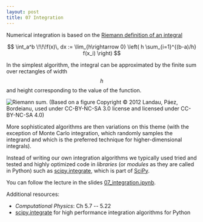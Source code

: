```yaml
---
layout: post
title: 07 Integration
---
```


Numerical integration is based on the [Riemann definition of an integral](http://mathworld.wolfram.com/RiemannIntegral.html)

$$
\int_a^b \!\!\!f(x)\, dx :=
   \lim_{h\rightarrow 0} \left( h \sum_{i=1}^{(b-a)/h} f(x_i) \right)
$$

In the simplest algorithm, the integral can be approximated by the
finite sum over rectangles of width $$h$$ and height corresponding to
the value of the function.

![Riemann sum. (Based on a figure Copyright © 2012 Landau, Páez, Bordeianu, used under CC-BY-NC-SA 3.0 license and licensed under CC-BY-NC-SA 4.0)]({{site.baseurl}}/{{site.figs}}/CompPhys2012_Riemann.png)

More sophisticated algorithms are then variations on this theme (with
the exception of Monte Carlo integration, which randomly samples the
integrand and which is the preferred technique for higher-dimensional
integrals).

Instead of writing our own integration algorithms we typically used
tried and tested and highly optimized code in *libraries* (or
*modules* as they are called in Python) such as
[scipy.integrate](http://docs.scipy.org/doc/scipy/reference/integrate.html),
which is part of [SciPy](http://scipy.org).

You can follow the lecture in the slides
[07_integration.ipynb](http://nbviewer.jupyter.org/format/slides/github/ASU-CompMethodsPhysics-PHY494/PHY494-resources/blob/master/07_integration/07_integration.ipynb#/).

Additional resources:

* _Computational Physics_: Ch 5.7 -- 5.22
* [scipy.integrate](http://docs.scipy.org/doc/scipy/reference/integrate.html)
  for high performance integration algorithms for Python

